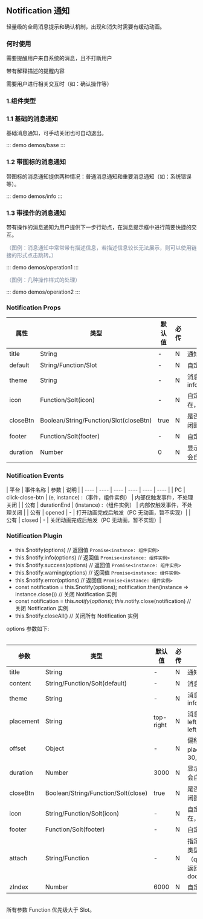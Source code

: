## Notification 通知

轻量级的全局消息提示和确认机制，出现和消失时需要有缓动动画。

### 何时使用

需要提醒用户来自系统的消息，且不打断用户

带有解释描述的提醒内容

需要用户进行相关交互时（如：确认操作等）

### 1.组件类型

### 1.1 基础的消息通知

基础消息通知，可手动关闭也可自动退出。

::: demo demos/base 
:::

### 1.2 带图标的消息通知

带图标的消息通知提供两种情况：普通消息通知和重要消息通知（如：系统错误等）。

::: demo demos/info 
:::

### 1.3 带操作的消息通知


带有操作的消息通知为用户提供下一步行动点，在消息提示框中进行简要快捷的交互。

<font color=#7A869A>（图例：消息通知中常常带有描述信息，若描述信息较长无法展示，则可以使用链接的形式点击跳转。）</font>


::: demo demos/operation1 
:::


<font color=#7A869A>（图例：几种操作样式的处理）</font>

::: demo demos/operation2 
:::


### Notification Props
| 属性 | 类型 | 默认值 | 必传 | 说明 |
|-----|-----|-----|-----|-----|
| title | String | - | N | 通知标题 |
| default | String/Function/Slot | - | N | 自定义内容 |
| theme | String | - | N | 消息类型 info/success/warning/error |
| icon | Function/Solt(icon) | - | N | 自定义图标。当 theme 存在，取默认图标 |
| closeBtn | Boolean/String/Function/Slot(closeBtn) | true | N | 是否显示关闭按钮/自定义关闭图标 |
| footer | Function/Solt(footer) | - | N | 自定义底部详情 |
| duration | Number | 0 | N | 显示时间，毫秒，置 0 则不会自动关闭 |

### Notification Events
| 平台 | 事件名称 | 参数 |  说明 |
| ---- | ---- | ---- | ---- | ---- | ---- | 
| PC | click-close-btn | (e, instance) :（事件，组件实例） | 内部仅触发事件，不处理关闭 |
| 公有 | durationEnd | (instance) :（组件实例） | 内部仅触发事件，不处理关闭 |
| 公有 | opened | - | 打开动画完成后触发（PC 无动画，暂不实现）|
| 公有 | closed | - | 关闭动画完成后触发（PC 无动画，暂不实现）|

### Notification Plugin
 * this.$notify(options) // 返回值 `Promise<instance: 组件实例>`
 * this.$notify.info(options) // 返回值 `Promise<instance: 组件实例>`
 * this.$notify.success(options) // 返回值 `Promise<instance: 组件实例>`
 * this.$notify.warning(options) // 返回值 `Promise<instance: 组件实例>`
 * this.$notify.error(options) // 返回值 `Promise<instance: 组件实例>`
 * const notification = this.$notify(options); notification.then(instance => instance.close()) // 关闭 Notification 实例
 * const notification = this.$notify(options); this.$notify.close(notification) // 关闭 Notification 实例
 * this.$notify.closeAll() // 关闭所有 Notification 实例

options 参数如下: <br/><br/>

| 参数 | 类型 | 默认值 | 必传 | 说明 |
|-----|-----|-----|-----|-----|
| title | String | - | N | 通知标题 |
| content | String/Function/Solt(default) | - | N | 消息正文内容 |
| theme | String | - | N | 消息类型 info/success/warning/error |
| placement | String | top-right | N | 消息提示的位置，top-left/top-right/bottom-left/bottom-right |
| offset | Object | - | N | 偏移量（结合属性 placement ）{left: 0,top: 30, bottom, right} |
| duration | Number | 3000 | N | 显示时间，毫秒，置 0 则不会自动关闭 |
| closeBtn | Boolean/String/Function/Solt(close) | true | N | 是否显示关闭按钮/自定义关闭图标 |
| icon | String/Function/Solt(icon) | - | N | 自定义图标。当 theme 存在，取默认图标 |
| footer | Function/Solt(footer) | - | N | 自定义底部详情 |
| attach | String/Function | - | N | 指定弹框挂载节点。字符串类型表示DOM选择器（querySelector）；函数需返回 DOM 节点，如：() => document.body | 
| zIndex | Number | 6000 | N | 自定义层级 |

<br/>所有参数 Function 优先级大于 Slot。